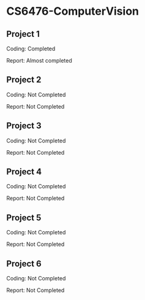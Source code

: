# CS6476-ComputerVision

## Project 1
Coding: Completed

Report: Almost completed

## Project 2
Coding: Not Completed

Report: Not Completed

## Project 3
Coding: Not Completed

Report: Not Completed

## Project 4
Coding: Not Completed

Report: Not Completed

## Project 5
Coding: Not Completed

Report: Not Completed

## Project 6
Coding: Not Completed

Report: Not Completed
